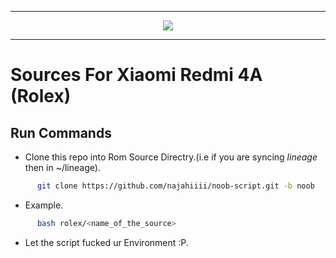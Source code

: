 
-----------------------------------------------------------------------

<p align="center">
 <img src="https://github.com/najahiiii/Noob-Script/blob/noob/logo.png">
</p>

-----------------------------------------------------------------------


Sources For Xiaomi Redmi 4A (Rolex)
====================================


Run Commands
------------

* Clone this repo into Rom Source Directry.(i.e if you are syncing *lineage* then in ~/lineage).

```bash
      git clone https://github.com/najahiiii/noob-script.git -b noob
```

* Example.

```bash
      bash rolex/<name_of_the_source>
```

* Let the script fucked ur Environment :P.
